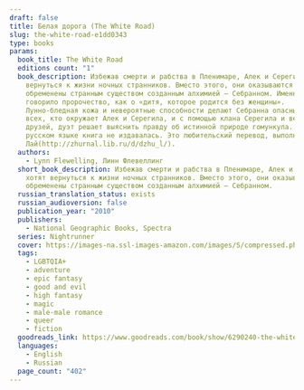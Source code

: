 ```yaml
---
draft: false
title: Белая дорога (The White Road)
slug: the-white-road-e1dd0343
type: books
params:
  book_title: The White Road
  editions count: "1"
  book_description: Избежав смерти и рабства в Пленимаре, Алек и Серегил хотят
    вернуться к жизни ночных странников. Вместо этого, они оказываются
    обременены странным существом созданным алхимией — Себранном. Именно о нем
    говорило пророчество, как о «дитя, которое родится без женщины».
    Лунно-бледная кожа и невероятные способности делают Себранна опасным для
    всех, кто окружает Алек и Серегила, и с помощью клана Серегила и верных
    друзей, дуэт решает выяснить правду об истинной природе гомункула... На
    русском языке книга не издавалась. Это любительский перевод, выполненный Джу
    Лай(http://zhurnal.lib.ru/d/dzhu_l/).
  authors:
    - Lynn Flewelling, Линн Флевеллинг
  short_book_description: Избежав смерти и рабства в Пленимаре, Алек и Серегил
    хотят вернуться к жизни ночных странников. Вместо этого, они оказываются
    обременены странным существом созданным алхимией — Себранном.
  russian_translation_status: exists
  russian_audioversion: false
  publication_year: "2010"
  publishers:
    - National Geographic Books, Spectra
  series: Nightrunner
  cover: https://images-na.ssl-images-amazon.com/images/S/compressed.photo.goodreads.com/books/1437305130i/6290240.jpg
  tags:
    - LGBTQIA+
    - adventure
    - epic fantasy
    - good and evil
    - high fantasy
    - magic
    - male-male romance
    - queer
    - fiction
  goodreads_link: https://www.goodreads.com/book/show/6290240-the-white-road
  languages:
    - English
    - Russian
  page_count: "402"
---
```

